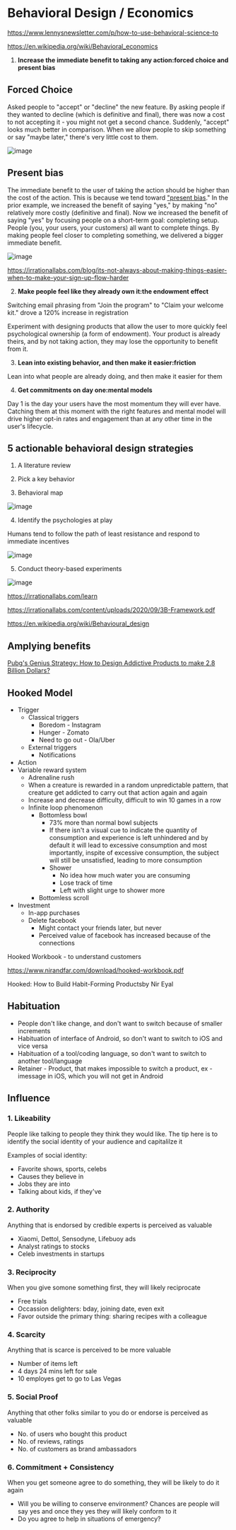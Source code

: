 # Behavioral Design / Economics

<https://www.lennysnewsletter.com/p/how-to-use-behavioral-science-to>

<https://en.wikipedia.org/wiki/Behavioral_economics>

1. **Increase the immediate benefit to taking any action:forced choice and present bias**

## Forced Choice

Asked people to "accept" or "decline" the new feature. By asking people if they wanted to decline (which is definitive and final), there was now a cost to not accepting it - you might not get a second chance. Suddenly, "accept" looks much better in comparison. When we allow people to skip something or say "maybe later," there's very little cost to them.

![image](../../media/Product-Management_Behavioral-Design-Economics-image1.jpg)

## Present bias

The immediate benefit to the user of taking the action should be higher than the cost of the action. This is because we tend toward ["present bias](https://papers.ssrn.com/sol3/papers.cfm?abstract_id=3909663)." In the prior example, we increased the benefit of saying "yes," by making "no" relatively more costly (definitive and final). Now we increased the benefit of saying "yes" by focusing people on a short-term goal: completing setup. People (you, your users, your customers) all want to complete things. By making people feel closer to completing something, we delivered a bigger immediate benefit.

![image](../../media/Product-Management_Behavioral-Design-Economics-image2.jpg)

<https://irrationallabs.com/blog/its-not-always-about-making-things-easier-when-to-make-your-sign-up-flow-harder>

2. **Make people feel like they already own it:the endowment effect**

Switching email phrasing from "Join the program" to "Claim your welcome kit." drove a 120% increase in registration

Experiment with designing products that allow the user to more quickly feel psychological ownership (a form of endowment). Your product is already theirs, and by not taking action, they may lose the opportunity to benefit from it.

3. **Lean into existing behavior, and then make it easier:friction**

Lean into what people are already doing, and then make it easier for them

4. **Get commitments on day one:mental models**

Day 1 is the day your users have the most momentum they will ever have. Catching them at this moment with the right features and mental model will drive higher opt-in rates and engagement than at any other time in the user's lifecycle.

## 5 actionable behavioral design strategies

1. A literature review

2. Pick a key behavior

3. Behavioral map

![image](../../media/Product-Management_Behavioral-Design-Economics-image3.jpg)

4. Identify the psychologies at play

Humans tend to follow the path of least resistance and respond to immediate incentives

![image](../../media/Product-Management_Behavioral-Design-Economics-image4.jpg)

5. Conduct theory-based experiments

![image](../../media/Product-Management_Behavioral-Design-Economics-image5.jpg)

<https://irrationallabs.com/learn>

<https://irrationallabs.com/content/uploads/2020/09/3B-Framework.pdf>

<https://en.wikipedia.org/wiki/Behavioural_design>

## Amplying benefits

[Pubg's Genius Strategy: How to Design Addictive Products to make 2.8 Billion Dollars?](https://www.youtube.com/watch?v=_5cXtYpYmdQ)

## Hooked Model

- Trigger
  - Classical triggers
    - Boredom - Instagram
    - Hunger - Zomato
    - Need to go out - Ola/Uber
  - External triggers
    - Notifications
- Action
- Variable reward system
  - Adrenaline rush
  - When a creature is rewarded in a random unpredictable pattern, that creature get addicted to carry out that action again and again
  - Increase and decrease difficulty, difficult to win 10 games in a row
  - Infinite loop phenomenon
    - Bottomless bowl
      - 73% more than normal bowl subjects
      - If there isn't a visual cue to indicate the quantity of consumption and experience is left unhindered and by default it will lead to excessive consumption and most importantly, inspite of excessive consumption, the subject will still be unsatisfied, leading to more consumption
      - Shower
        - No idea how much water you are consuming
        - Lose track of time
        - Left with slight urge to shower more
    - Bottomless scroll
- Investment
  - In-app purchases
  - Delete facebook
    - Might contact your friends later, but never
    - Perceived value of facebook has increased because of the connections

Hooked Workbook - to understand customers

<https://www.nirandfar.com/download/hooked-workbook.pdf>

Hooked: How to Build Habit-Forming Productsby Nir Eyal

## Habituation

- People don't like change, and don't want to switch because of smaller increments
- Habituation of interface of Android, so don't want to switch to iOS and vice versa
- Habituation of a tool/coding language, so don't want to switch to another tool/language
- Retainer - Product, that makes impossible to switch a product, ex - imessage in iOS, which you will not get in Android

## Influence

### 1. Likeability

People like talking to people they think they would like. The tip here is to identify the social identity of your audience and capitalilze it

Examples of social identity:

- Favorite shows, sports, celebs
- Causes they believe in
- Jobs they are into
- Talking about kids, if they've

### 2. Authority

Anything that is endorsed by credible experts is perceived as valuable

- Xiaomi, Dettol, Sensodyne, Lifebuoy ads
- Analyst ratings to stocks
- Celeb investments in startups

### 3. Reciprocity

When you give somone something first, they will likely reciprocate

- Free trials
- Occassion delighters: bday, joining date, even exit
- Favor outside the primary thing: sharing recipes with a colleague

### 4. Scarcity

Anything that is scarce is perceived to be more valuable

- Number of items left
- 4 days 24 mins left for sale
- 10 employes get to go to Las Vegas

### 5. Social Proof

Anything that other folks similar to you do or endorse is perceived as valuable

- No. of users who bought this product
- No. of reviews, ratings
- No. of customers as brand ambassadors

### 6. Commitment + Consistency

When you get someone agree to do something, they will be likely to do it again

- Will you be willing to conserve environment? Chances are people will say yes and once they yes they will likely conform to it
- Do you agree to help in situations of emergency?
